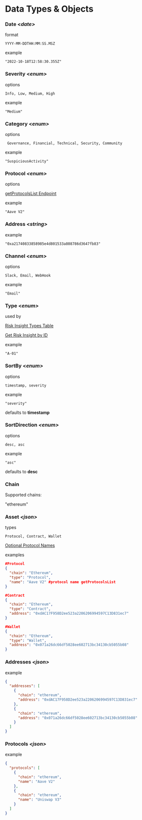 # Data Types & Objects

### Date <_date>_

format

```
YYYY-MM-DDTHH:MM:SS.MSZ
```

example

```
"2022-10-18T12:58:30.355Z"
```

### Severity <_enum>_

options

```
Info, Low, Medium, High
```

example

```
"Medium"
```

### Category <_enum>_

options

```
 Governance, Financial, Technical, Security, Community
```

example

```
"SuspiciousActivity"
```

### Protocol _\<enum>_

options

[getProtocolsList Endpoint](supported-protocols/get-supported-protocols.md)

example

```
"Aave V2"
```

### Address <_string>_

example

```
"0xa21740833858985e4d801533a808786d3647fb83"
```

### Channel <_enum>_

options

```
Slack, Email, WebHook
```

example

```
"Email"
```

### Type <_enum>_

used by

[Risk Insight Types Table](../../hypernative-web-application/alerts/hypernative-risk-framework.md)

[Get Risk Insight by ID](risk-insights/get-risk-insight-by-id.md)

example

```
"A-01"
```

### SortBy <_enum>_

options

```
timestamp, severity
```

example

```
"severity"
```

defaults to **timestamp**

### SortDirection _\<enum>_

options

```
desc, asc
```

example

```
"asc"
```

defaults to **desc**

### Chain

Supported chains:

"ethereum"

### Asset _\<json>_

types

```
Protocol, Contract, Wallet
```

[Optional Protocol Names](supported-protocols/get-supported-protocols.md)

examples

```json
#Protocol
{
  "chain": "Ethereum",
  "type": "Protocol",
  "name": "Aave V2" #protocol name getProtocolsList
}

#Contract
{
  "chain": "Ethereum",
  "type": "Contract",
  "address": "0xdAC17F958D2ee523a2206206994597C13D831ec7"
}

#Wallet
{
  "chain": "Ethereum",
  "type": "Wallet",
  "address": "0x071a26dc66df5028ee602713bc34130cb5055b08"
}
```

### Addresses _\<json>_

example

```json
{
  "addresses": [
    {
      "chain": "ethereum",
      "address": "0xdAC17F958D2ee523a2206206994597C13D831ec7"
    },
    {
      "chain": "ethereum",
      "address": "0x071a26dc66df5028ee602713bc34130cb5055b08"
    }
  ]
}
```

### Protocols _\<json>_

example

```json
{
  "protocols": [
    {
      "chain": "ethereum",
      "name": "Aave V2"
    },
    {
      "chain": "ethereum",
      "name": "Uniswap V3"
    }
  ]
}
```
